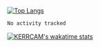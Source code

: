 [![Top Langs](https://github-readme-stats.vercel.app/api/top-langs/?username=KERRCAM&hide=CMake,Makefile)](https://github.com/anuraghazra/github-readme-stats)

<!--- [![KERRCAM's GitHub stats](https://github-readme-stats.vercel.app/api?username=KERRCAM&show_icons=true&theme=radical)](https://github.com/anuraghazra/github-readme-stats) 

 
name: Waka Readme

on:
  workflow_dispatch: # for manual workflow trigger
  schedule:
    - cron: "0 0 * * *" # runs at every 12AM UTC

jobs:
  update-readme:
    name: WakaReadme DevMetrics
    runs-on: ubuntu-latest
    steps:
      - uses: athul/waka-readme@master
        with:
          WAKATIME_API_KEY: ${{ secrets.WAKATIME_API_KEY }}
          # following flags are required, only if this is not on
          # profile readme, remove the leading `#` to use them
          #GH_TOKEN: ${{ secrets.GH_TOKEN }}
          #REPOSITORY: <gh_username/gh_username>

<!--START_SECTION:waka-->

```txt
No activity tracked
```

<!--END_SECTION:waka-->

[![KERRCAM's wakatime stats](https://github-readme-stats.vercel.app/api/wakatime?username=KERRCAM)](https://github.com/anuraghazra/github-readme-stats)
